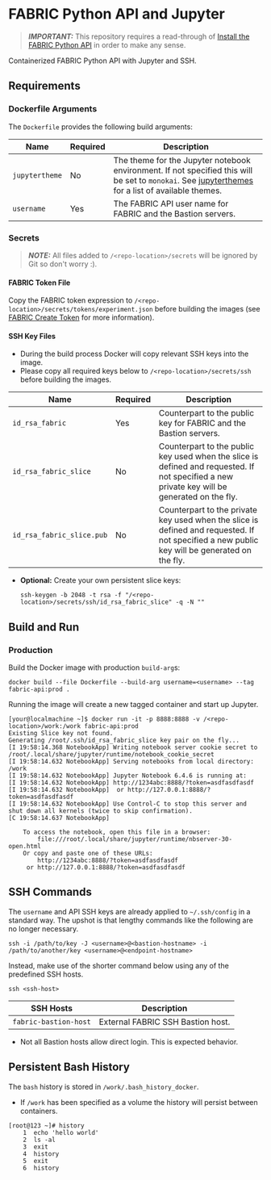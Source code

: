 # FABRIC Python API and Jupyter

> **_IMPORTANT:_** This repository requires a read-through of [Install the FABRIC Python API](https://learn.fabric-testbed.net/knowledge-base/install-the-python-api/) in order to make any sense.

Containerized FABRIC Python API with Jupyter and SSH.

## Requirements

### Dockerfile Arguments

The `Dockerfile` provides the following build arguments:

| Name           | Required | Description                                                                                                                                                                                     |
|----------------|----------|-------------------------------------------------------------------------------------------------------------------------------------------------------------------------------------------------|
| `jupytertheme` | No       | The theme for the Jupyter notebook environment. If not specified this will be set to `monokai`. See [jupyterthemes](https://github.com/dunovank/jupyter-themes) for a list of available themes. |
| `username`     | Yes      | The FABRIC API user name for FABRIC and the Bastion servers.                                                                                                                                    |
### Secrets

> **_NOTE:_** All files added to `/<repo-location>/secrets` will be ignored by Git so don't worry :).

#### FABRIC Token File

Copy the FABRIC token expression to `/<repo-location>/secrets/tokens/experiment.json` before building the images (see [FABRIC Create Token](https://portal.fabric-testbed.net/experiments) for more information).

#### SSH Key Files

* During the build process Docker will copy relevant SSH keys into the image.
* Please copy all required keys below to `/<repo-location>/secrets/ssh` before building the images.

| Name                      | Required | Description                                                                                                                                  |
|---------------------------|----------|----------------------------------------------------------------------------------------------------------------------------------------------|
| `id_rsa_fabric`           | Yes      | Counterpart to the public key for FABRIC and the Bastion servers.                                                                            |
| `id_rsa_fabric_slice`     | No       | Counterpart to the public key used when the slice is defined and requested. If not specified a new private key will be generated on the fly. |
| `id_rsa_fabric_slice.pub` | No       | Counterpart to the private key used when the slice is defined and requested. If not specified a new public key will be generated on the fly. |

* **Optional:** Create your own persistent slice keys:

  ```shell
  ssh-keygen -b 2048 -t rsa -f "/<repo-location>/secrets/ssh/id_rsa_fabric_slice" -q -N ""
  ```

## Build and Run

### Production

Build the Docker image with production `build-arg`s:

```shell
docker build --file Dockerfile --build-arg username=<username> --tag fabric-api:prod .
```

Running the image will create a new tagged container and start up Jupyter.

```shell
[your@localmachine ~]$ docker run -it -p 8888:8888 -v /<repo-location>/work:/work fabric-api:prod
Existing Slice key not found.
Generating /root/.ssh/id_rsa_fabric_slice key pair on the fly...
[I 19:58:14.368 NotebookApp] Writing notebook server cookie secret to /root/.local/share/jupyter/runtime/notebook_cookie_secret
[I 19:58:14.632 NotebookApp] Serving notebooks from local directory: /work
[I 19:58:14.632 NotebookApp] Jupyter Notebook 6.4.6 is running at:
[I 19:58:14.632 NotebookApp] http://1234abc:8888/?token=asdfasdfasdf
[I 19:58:14.632 NotebookApp]  or http://127.0.0.1:8888/?token=asdfasdfasdf
[I 19:58:14.632 NotebookApp] Use Control-C to stop this server and shut down all kernels (twice to skip confirmation).
[C 19:58:14.637 NotebookApp]

    To access the notebook, open this file in a browser:
        file:///root/.local/share/jupyter/runtime/nbserver-30-open.html
    Or copy and paste one of these URLs:
        http://1234abc:8888/?token=asdfasdfasdf
     or http://127.0.0.1:8888/?token=asdfasdfasdf
```

## SSH Commands

The `username` and API SSH keys are already applied to `~/.ssh/config` in a standard way. The upshot is that lengthy commands like the following are no longer necessary.

```shell
ssh -i /path/to/key -J <username>@<bastion-hostname> -i /path/to/another/key <username>@<endpoint-hostname>
```

Instead, make use of the shorter command below using any of the predefined SSH hosts.

```shell
ssh <ssh-host>
```

| SSH Hosts             | Description                       |
|-----------------------|-----------------------------------|
| `fabric-bastion-host` | External FABRIC SSH Bastion host. |

* Not all Bastion hosts allow direct login. This is expected behavior.

## Persistent Bash History

The `bash` history  is stored in `/work/.bash_history_docker`.
* If `/work` has been specified as a volume the history will persist between containers.

```shell
[root@123 ~]# history
    1  echo 'hello world'
    2  ls -al
    3  exit
    4  history
    5  exit
    6  history
```